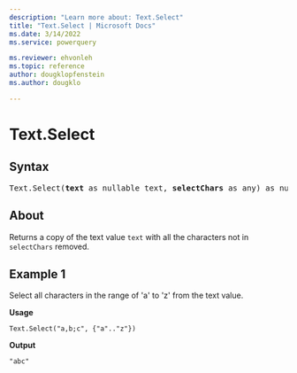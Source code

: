 ```yaml
---
description: "Learn more about: Text.Select"
title: "Text.Select | Microsoft Docs"
ms.date: 3/14/2022
ms.service: powerquery

ms.reviewer: ehvonleh
ms.topic: reference
author: dougklopfenstein
ms.author: dougklo

---
```

# Text.Select

## Syntax

<pre>
Text.Select(<b>text</b> as nullable text, <b>selectChars</b> as any) as nullable text
</pre>

## About

Returns a copy of the text value `text` with all the characters not in `selectChars` removed.

## Example 1

Select all characters in the range of 'a' to 'z' from the text value.

**Usage**

```powerquery-m
Text.Select("a,b;c", {"a".."z"})
```

**Output**

`"abc"`
